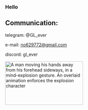### Hello 
## Communication:
telegram: @GL_ever

e-mail: no629772@gmail.com

discord: gl_ever

<img alt="A man moving his hands away from his forehead sideways, in a mind-explosion gesture. An overlaid animation enforces the explosion character" width="250" height="140" src="https://i.pinimg.com/originals/46/bd/9d/46bd9dd7181573df8fd00fbea5152597.gif">
